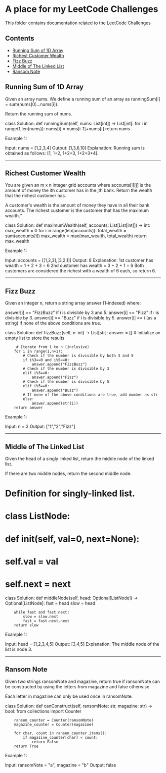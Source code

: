 # A place for my LeetCode Challenges

This folder contains documentation related to the LeetCode Challenges

## Contents

- [Running Sum of 1D Array](#running-sum-of-1d-array)
- [Richest Customer Wealth](#richest-customer-wealth)
- [Fizz Buzz](#fizz-buzz)
- [Middle of The Linked List](#middle-of-the-linked-list)
- [Ransom Note](#ransom-note)





## Running Sum of 1D Array

Given an array nums. We define a running sum of an array as runningSum[i] = sum(nums[0]…nums[i]).

Return the running sum of nums.


class Solution:
    def runningSum(self, nums: List[int]) -> List[int]:
        for i in range(1,len(nums)):
            nums[i] = nums[i-1]+nums[i]
        return nums


Example 1:

Input: nums = [1,2,3,4]
Output: [1,3,6,10]
Explanation: Running sum is obtained as follows: [1, 1+2, 1+2+3, 1+2+3+4].


------------------------------
## Richest Customer Wealth


You are given an m x n integer grid accounts where accounts[i][j] is the amount of money the i​​​​​​​​​​​th​​​​ customer has in the j​​​​​​​​​​​th​​​​ bank. Return the wealth that the richest customer has.

A customer's wealth is the amount of money they have in all their bank accounts. The richest customer is the customer that has the maximum wealth.''


class Solution:
    def maximumWealth(self, accounts: List[List[int]]) -> int:
        max_wealth = 0
        for i in range(len(accounts)):
            total_wealth = sum(accounts[i])
            max_wealth = max(max_wealth, total_wealth)
        return max_wealth


Example 1:

Input: accounts = [[1,2,3],[3,2,1]]
Output: 6
Explanation:
1st customer has wealth = 1 + 2 + 3 = 6
2nd customer has wealth = 3 + 2 + 1 = 6
Both customers are considered the richest with a wealth of 6 each, so return 6.


-----------------------------------


## Fizz Buzz

Given an integer n, return a string array answer (1-indexed) where:

answer[i] == "FizzBuzz" if i is divisible by 3 and 5.
answer[i] == "Fizz" if i is divisible by 3.
answer[i] == "Buzz" if i is divisible by 5.
answer[i] == i (as a string) if none of the above conditions are true.
 
class Solution:
    def fizzBuzz(self, n: int) -> List[str]:
        answer = [] # Initialize an empty list to store the results
    
         # Iterate from 1 to n (inclusive)
        for i in range(1,n+1): 
            # Check if the number is divisible by both 3 and 5
            if i%3==0 and i%5==0:
                answer.append("FizzBuzz")       
            # Check if the number is divisible by 3
            elif i%3==0:
                answer.append("Fizz")
            # Check if the number is divisible by 5
            elif i%5==0:
                answer.append("Buzz")
            # If none of the above conditions are true, add number as str     
            else:
                answer.append(str(i))
        return answer



Example 1:

Input: n = 3
Output: ["1","2","Fizz"]

-----------------------------------------------
## Middle of The Linked List

Given the head of a singly linked list, return the middle node of the linked list.

If there are two middle nodes, return the second middle node.

 # Definition for singly-linked list.
# class ListNode:
#     def __init__(self, val=0, next=None):
#         self.val = val
#         self.next = next
class Solution:
    def middleNode(self, head: Optional[ListNode]) -> Optional[ListNode]:
        fast = head
        slow = head

        while fast and fast.next:
            slow = slow.next
            fast = fast.next.next
        return slow
        

Example 1:


Input: head = [1,2,3,4,5]
Output: [3,4,5]
Explanation: The middle node of the list is node 3.


-------------------------------------------------


## Ransom Note


Given two strings ransomNote and magazine, return true if ransomNote can be constructed by using the letters from magazine and false otherwise.

Each letter in magazine can only be used once in ransomNote.

 class Solution:
    def canConstruct(self, ransomNote: str, magazine: str) -> bool:
        from collections import Counter

        ransom_counter = Counter(ransomNote)
        magazine_counter = Counter(magazine)

        for char, count in ransom_counter.items():
            if magazine_counter[char] < count:
                return False
        return True
        

Example 1:

Input: ransomNote = "a", magazine = "b"
Output: false

